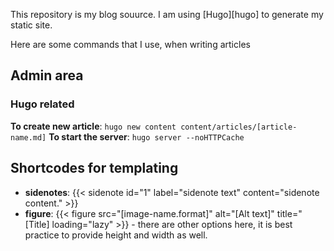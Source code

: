 This repository is my blog souurce. I am using [Hugo][hugo] to generate my static site. 

Here are some commands that I use, when writing articles

## Admin area

### Hugo related

**To create new article**: `hugo new content content/articles/[article-name.md]` 
**To start the server**: `hugo server --noHTTPCache`

## Shortcodes for templating

- **sidenotes**: {{< sidenote id="1" label="sidenote text" content="sidenote content." >}}
- **figure**: {{< figure src="[image-name.format]" alt="[Alt text]" title="[Title] loading="lazy" >}} - there are other options here, it is best practice to provide height and width as well.